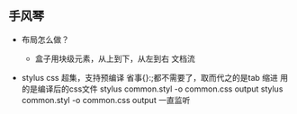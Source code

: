 ## 手风琴

- 布局怎么做？
    - 盒子用块级元素，从上到下，从左到右 文档流

- stylus
    css 超集，支持预编译
    省事{}:;都不需要了，取而代之的是tab 缩进
    用的是编译后的css文件
    stylus common.styl -o common.css    output
    stylus common.styl -o common.css    output 一直监听
